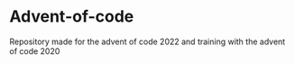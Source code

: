# Advent-of-code

Repository made for the advent of code 2022 and training with the advent of code 2020
